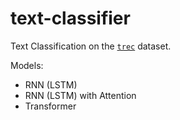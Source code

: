 # text-classifier
Text Classification on the [`trec`](https://huggingface.co/datasets/trec) dataset.

Models:
- RNN (LSTM)
- RNN (LSTM) with Attention
- Transformer
